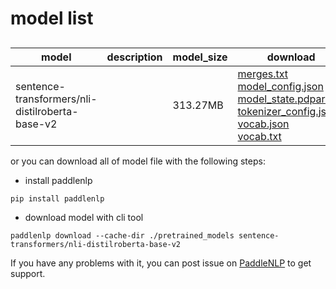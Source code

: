 #  model list

##  

| model  | description | model_size  | download         |
| --- | --- | --- | --- |
|sentence-transformers/nli-distilroberta-base-v2|  | 313.27MB | [merges.txt](https://bj.bcebos.com/paddlenlp/models/community/sentence-transformers/nli-distilroberta-base-v2/merges.txt)<br>[model_config.json](https://bj.bcebos.com/paddlenlp/models/community/sentence-transformers/nli-distilroberta-base-v2/model_config.json)<br>[model_state.pdparams](https://bj.bcebos.com/paddlenlp/models/community/sentence-transformers/nli-distilroberta-base-v2/model_state.pdparams)<br>[tokenizer_config.json](https://bj.bcebos.com/paddlenlp/models/community/sentence-transformers/nli-distilroberta-base-v2/tokenizer_config.json)<br>[vocab.json](https://bj.bcebos.com/paddlenlp/models/community/sentence-transformers/nli-distilroberta-base-v2/vocab.json)<br>[vocab.txt](https://bj.bcebos.com/paddlenlp/models/community/sentence-transformers/nli-distilroberta-base-v2/vocab.txt) |

or you can download all of model file with the following steps:

* install paddlenlp

```shell
pip install paddlenlp
```

* download model with cli tool

```shell
paddlenlp download --cache-dir ./pretrained_models sentence-transformers/nli-distilroberta-base-v2
```

If you have any problems with it, you can post issue on [PaddleNLP](https://github.com/PaddlePaddle/PaddleNLP) to get support.
